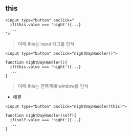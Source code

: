 ## this
```
<input type="button" onclick="
  if(this.value === 'night'){...}
  ...
">
```
> 이때 this는 input 태그를 인식
```
<input type="button" onclick="nightDayHandler()">

function nightDayHandler(){
  if(this.value === 'night'){...} 
  ...
}
```
> 이때 this는 전역객체 window를 인식

- 해결
```
<input type="button" onclick="nightDayHandler(this)">

function nightDayHandler(self){
  if(self.value === 'night'){...} 
  ...
}
```
